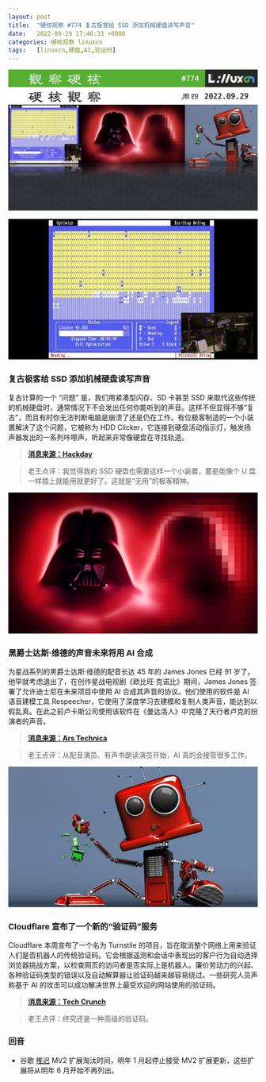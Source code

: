 ```yaml
---
layout: post
title:	"硬核观察 #774 复古极客给 SSD 添加机械硬盘读写声音"
date:	2022-09-29 17:46:33 +0800 
categories:	硬核观察 linuxcn 
tags:	[linuxcn,硬盘,AI,验证码]
---
```



![](/Asserts/Images/album/202209/29/174445zyafkl4ull54zd4l.jpg)


![](/Asserts/Images/album/202209/29/174521vkg4ddadgeff6mca.jpg)


### 复古极客给 SSD 添加机械硬盘读写声音


复古计算的一个 “问题” 是，我们用紧凑型闪存、SD 卡甚至 SSD 来取代这些传统的机械硬盘时，通常情况下不会发出任何你能听到的声音。这样不但显得不够“复古”，而且有时你无法判断电脑是崩溃了还是仍在工作。有位极客制造的一个小装置解决了这个问题，它被称为 HDD Clicker，它连接到硬盘活动指示灯，触发扬声器发出的一系列咔嚓声，听起来非常像硬盘在寻找轨道。



> 
> **[消息来源：Hackday](https://hackaday.com/2022/09/26/tiny-dongle-brings-the-hard-drives-song-back-to-updated-retrocomputers/)**
> 
> 
> 



> 
> 老王点评：我觉得我的 SSD 硬盘也需要这样一个小装置，要是能像个 U 盘一样插上就能用就更好了。这就是“无用”的极客精神。
> 
> 
> 


![](/Asserts/Images/album/202209/29/174521ckl0hykghar0nkzz.jpg)


### 黑爵士达斯·维德的声音未来将用 AI 合成


为星战系列的黑爵士达斯·维德的配音长达 45 年的 James Jones 已经 91 岁了。他早就考虑退出了，在创作星战电视剧《欧比旺·克诺比》期间，James Jones 签署了允许迪士尼在未来项目中使用 AI 合成其声音的协议。他们使用的软件是 AI 语音建模工具 Respeecher，它使用了深度学习去建模和复制人类声音，能达到以假乱真。在此之前卢卡斯公司使用该软件在《曼达洛人》中克隆了天行者卢克的扮演者的声音。



> 
> **[消息来源：Ars Technica](https://arstechnica.com/information-technology/2022/09/james-earl-jones-signed-darth-vader-voice-rights-to-disney-for-ai-use/)**
> 
> 
> 



> 
> 老王点评：从配音演员、有声书朗读演员开始，AI 真的会接管很多工作。
> 
> 
> 


![](/Asserts/Images/album/202209/29/174555lbia6edeip2i1w7a.jpg)


### Cloudflare 宣布了一个新的“验证码”服务


Cloudflare 本周宣布了一个名为 Turnstile 的项目，旨在取消整个网络上用来验证人们是否机器人的传统验证码。它会根据遥测和会话中表现出的客户行为自动选择浏览器挑战方案，以检查网页的访问者是否实际上是机器人。廉价劳动力的兴起、各种验证码类型的错误以及自动解算器让验证码越来越容易绕过。一些研究人员声称基于 AI 的攻击可以成功解决世界上最受欢迎的网站使用的验证码。



> 
> **[消息来源：Tech Crunch](https://techcrunch.com/2022/09/28/cloudflare-wants-to-replace-captchas-with-turnstile/)**
> 
> 
> 



> 
> 老王点评：终究还是一种高级的验证码。
> 
> 
> 


### 回音


* 谷歌 [推迟](https://developer.chrome.com/blog/more-mv2-transition/) MV2 扩展淘汰时间，明年 1 月起停止接受 MV2 扩展更新，这些扩展将从明年 6 月开始不再列出。
